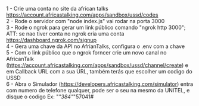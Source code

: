 1 - Crie uma conta no site da african talks  https://account.africastalking.com/apps/sandbox/ussd/codes                                                                                                                                                    
2 - Rode o servidor com "node index.js" vai rodar na porta 3000                                                                                                                                                                                            
3 - Rode o ngrok para gerar um link público comando "ngrok http 3000"; ATT: se nao tiver conta no ngrok cria uma conta https://dashboard.ngrok.com/signup                                                                                                  
4 - Gera uma chave da API no AfrianTalks, configura o .env com a chave                                                                                                                                                                                     
5 - Com o link público que o ngrok forncer crie um novo canal no AfricanTalk (https://account.africastalking.com/apps/sandbox/ussd/channel/create) e em Callback URL com a sua URL, também terás que escolher um codigo do USSD                            
6 - Abra o Simulador (https://developers.africastalking.com/simulator) entra com numero de telefone qualquer, pode ser o seu na mesmo da UNITEL, e disque o codigo Ex: "*"384"*"57041#	                                                                        

